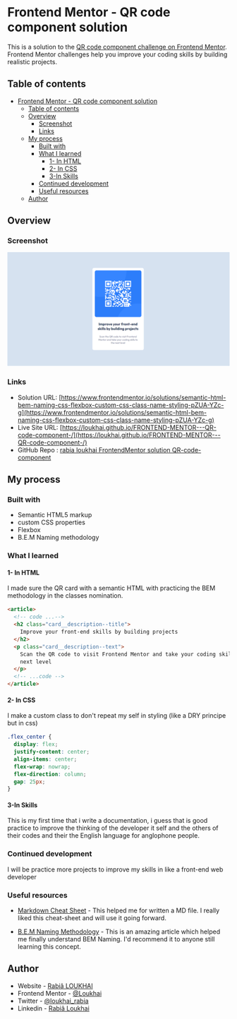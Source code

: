 # Frontend Mentor - QR code component solution

This is a solution to the [QR code component challenge on Frontend Mentor](https://www.frontendmentor.io/challenges/qr-code-component-iux_sIO_H). Frontend Mentor challenges help you improve your coding skills by building realistic projects.

## Table of contents

- [Frontend Mentor - QR code component solution](#frontend-mentor---qr-code-component-solution)
  - [Table of contents](#table-of-contents)
  - [Overview](#overview)
    - [Screenshot](#screenshot)
    - [Links](#links)
  - [My process](#my-process)
    - [Built with](#built-with)
    - [What I learned](#what-i-learned)
      - [1- In HTML](#1--in-html)
      - [2- In CSS](#2--in-css)
      - [3-In Skills](#3-in-skills)
    - [Continued development](#continued-development)
    - [Useful resources](#useful-resources)
  - [Author](#author)

## Overview

### Screenshot

![](./images/screenshot.png)

### Links

- Solution URL: [https://www.frontendmentor.io/solutions/semantic-html-bem-naming-css-flexbox-custom-css-class-name-styling-pZUA-YZc-g](https://www.frontendmentor.io/solutions/semantic-html-bem-naming-css-flexbox-custom-css-class-name-styling-pZUA-YZc-g)
- Live Site URL: [https://loukhai.github.io/FRONTEND-MENTOR---QR-code-component-/](https://loukhai.github.io/FRONTEND-MENTOR---QR-code-component-/)
- GitHub Repo : [rabia loukhai FrontendMentor solution QR-code-component](https://github.com/Loukhai/FRONTEND-MENTOR---QR-code-component-)

## My process

### Built with

- Semantic HTML5 markup
- custom CSS properties
- Flexbox
- B.E.M Naming methodology

### What I learned

#### 1- In HTML

I made sure the QR card with a semantic HTML with practicing the BEM methodology in the classes nomination.

```html
<article>
  <!-- code ...-->
  <h2 class="card__description--title">
    Improve your front-end skills by building projects
  </h2>
  <p class="card__description--text">
    Scan the QR code to visit Frontend Mentor and take your coding skills to the
    next level
  </p>
  <!-- ...code -->
</article>
```

#### 2- In CSS

I make a custom class to don't repeat my self in styling (like a DRY principe but in css)

```css
.flex_center {
  display: flex;
  justify-content: center;
  align-items: center;
  flex-wrap: nowrap;
  flex-direction: column;
  gap: 25px;
}
```

#### 3-In Skills

This is my first time that i write a documentation, i guess that is good practice to improve the thinking of the developer it self and the others of their codes and their the English language for anglophone people.

### Continued development

I will be practice more projects to improve my skills in like a front-end web developer

### Useful resources

- [Markdown Cheat Sheet](https://www.markdownguide.org/cheat-sheet/) - This helped me for written a MD file. I really liked this cheat-sheet and will use it going forward.

- [B.E.M Naming Methodology](https://getbem.com/naming/) - This is an amazing article which helped me finally understand BEM Naming. I'd recommend it to anyone still learning this concept.

## Author

- Website - [Rabiâ LOUKHAI](https://rabie.vercel.app)
- Frontend Mentor - [@Loukhai](https://www.frontendmentor.io/profile/Loukhai)
- Twitter - [@loukhai_rabia](https://www.twitter.com/loukhai_rabia)
- Linkedin - [Rabiâ Loukhai](https://www.linkedin.com/in/rabi%C3%A2-l-9172a2136/)
